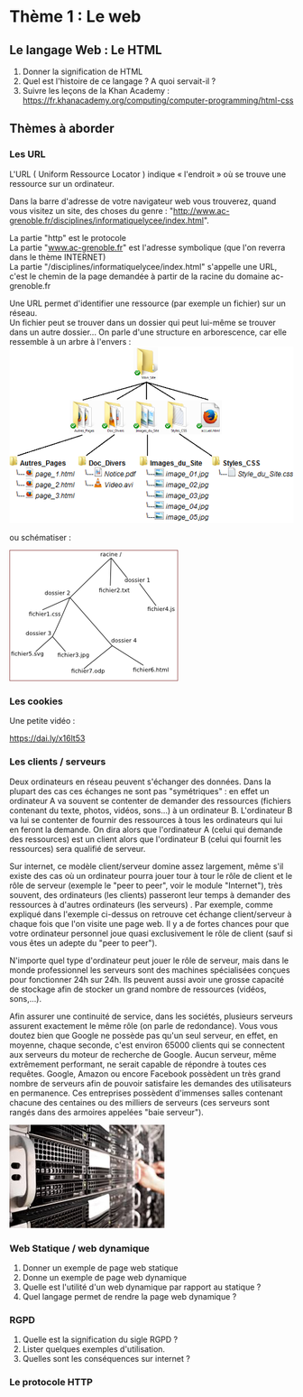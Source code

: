 # Thème 1 : Le web 

## Le langage Web : Le HTML

1. Donner la signification de HTML
2. Quel est l'histoire de ce langage ? A quoi servait-il ? 
3. Suivre les leçons de la Khan Academy : https://fr.khanacademy.org/computing/computer-programming/html-css


## Thèmes à aborder 

### Les URL
L'URL ( Uniform Ressource Locator ) indique « l'endroit » où se trouve une ressource sur un ordinateur.<br>

Dans la barre d'adresse de votre navigateur web vous trouverez, quand vous visitez un site, des choses du genre : "http://www.ac-grenoble.fr/disciplines/informatiquelycee/index.html". 

La partie "http" est le protocole <br>
La partie "www.ac-grenoble.fr" est l'adresse symbolique (que l'on reverra dans le thème INTERNET) <br>
La partie "/disciplines/informatiquelycee/index.html" s'appelle une URL, c'est le chemin de la page demandée à partir de la racine du domaine ac-grenoble.fr<br>

Une URL permet d'identifier une ressource (par exemple un fichier) sur un réseau. <br>
Un fichier peut se trouver dans un dossier qui peut lui-même se trouver dans un autre dossier... On parle d'une structure en arborescence, car elle ressemble à un arbre à l'envers : <br>
![URL](./Images/web-arborescence.png)<br>

ou schématiser : 

![URL](./Images/web-url.jpeg)<br>


### Les cookies 

Une petite vidéo :

https://dai.ly/x16lt53


### Les clients / serveurs 

Deux ordinateurs en réseau peuvent s'échanger des données. Dans la plupart des cas ces échanges ne sont pas "symétriques" : en effet un ordinateur A va souvent se contenter de demander des ressources (fichiers contenant du texte, photos, vidéos, sons...) à un ordinateur B. L'ordinateur B va lui se contenter de fournir des ressources à tous les ordinateurs qui lui en feront la demande. On dira alors que l'ordinateur A (celui qui demande des ressources) est un client alors que l'ordinateur B (celui qui fournit les ressources) sera qualifié de serveur. <br>

Sur internet, ce modèle client/serveur domine assez largement, même s'il existe des cas où un ordinateur pourra jouer tour à tour le rôle de client et le rôle de serveur (exemple le "peer to peer", voir le module "Internet"), très souvent, des ordinateurs (les clients) passeront leur temps à demander des ressources à d'autres ordinateurs (les serveurs) . Par exemple, comme expliqué dans l'exemple ci-dessus on retrouve cet échange client/serveur à chaque fois que l'on visite une page web. Il y a de fortes chances pour que votre ordinateur personnel joue quasi exclusivement le rôle de client (sauf si vous êtes un adepte du "peer to peer").<br>

N'importe quel type d'ordinateur peut jouer le rôle de serveur, mais dans le monde professionnel les serveurs sont des machines spécialisées conçues pour fonctionner 24h sur 24h. Ils peuvent aussi avoir une grosse capacité de stockage afin de stocker un grand nombre de ressources (vidéos, sons,...).<br>

Afin assurer une continuité de service, dans les sociétés, plusieurs serveurs assurent exactement le même rôle (on parle de redondance). Vous vous doutez bien que Google ne possède pas qu'un seul serveur, en effet, en moyenne, chaque seconde, c'est environ 65000 clients qui se connectent aux serveurs du moteur de recherche de Google. Aucun serveur, même extrêmement performant, ne serait capable de répondre à toutes ces requêtes. Google, Amazon ou encore Facebook possèdent un très grand nombre de serveurs afin de pouvoir satisfaire les demandes des utilisateurs en permanence. Ces entreprises possèdent d'immenses salles contenant chacune des centaines ou des milliers de serveurs (ces serveurs sont rangés dans des armoires appelées "baie serveur"). <br>


![Serveurs](./Images/baie-serveur.jpg)<br>

### Web Statique / web dynamique

1. Donner un exemple de page web statique
2. Donne un exemple de page web dynamique
3. Quelle est l'utilité d'un web dynamique par rapport au statique ?
4. Quel langage permet de rendre la page web dynamique ? 

### RGPD

1. Quelle est la signification du sigle RGPD ?
2. Lister quelques exemples d'utilisation.
3. Quelles sont les conséquences sur internet ?


### Le protocole HTTP 


